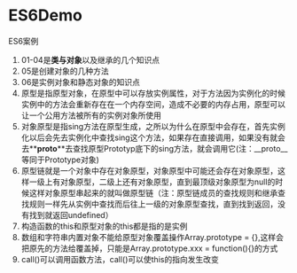 # ES6Demo
ES6案例
1. 01-04是**类与对象**以及继承的几个知识点
2. 05是创建对象的几种方法
3. 06是实例对象和静态对象的知识点
4. 原型是指原型对象，在原型中可以存放实例属性，对于方法因为实例化的时候实例中的方法会重新存在在一个内存空间，造成不必要的内存占用，原型可以让一个公用方法被所有的实例对象所使用
5. 对象原型是指sing方法在原型生成，之所以为什么在原型中会存在，首先实例化以后会先去实例化中查找sing这个方法，如果存在直接调用，如果没有就会去**__proto__**去查找原型Prototyp底下的sing方法，就会调用它(注：__proto__等同于Prototype对象)
6. 原型链就是一个对象中存在对象原型，对象原型中可能还会存在对象原型，这样一级上有对象原型，二级上还有对象原型，直到最顶级对象原型为null的时候这样对象原型串起来的就叫做原型链（注：原型链成员的查找规则和继承查找规则一样先从实例中查找而后往上一级的对象原型查找，直到找到返回，没有找到就返回undefined）
7. 构造函数的this和原型对象的this都是指的是实例
8. 数组和字符串内置对象不能给原型对象覆盖操作Array.prototype = {},这样会把原先的方法给覆盖掉，只能是Array.prototype.xxx = function(){}的方式
9. call()可以调用函数方法，call()可以使this的指向发生改变

